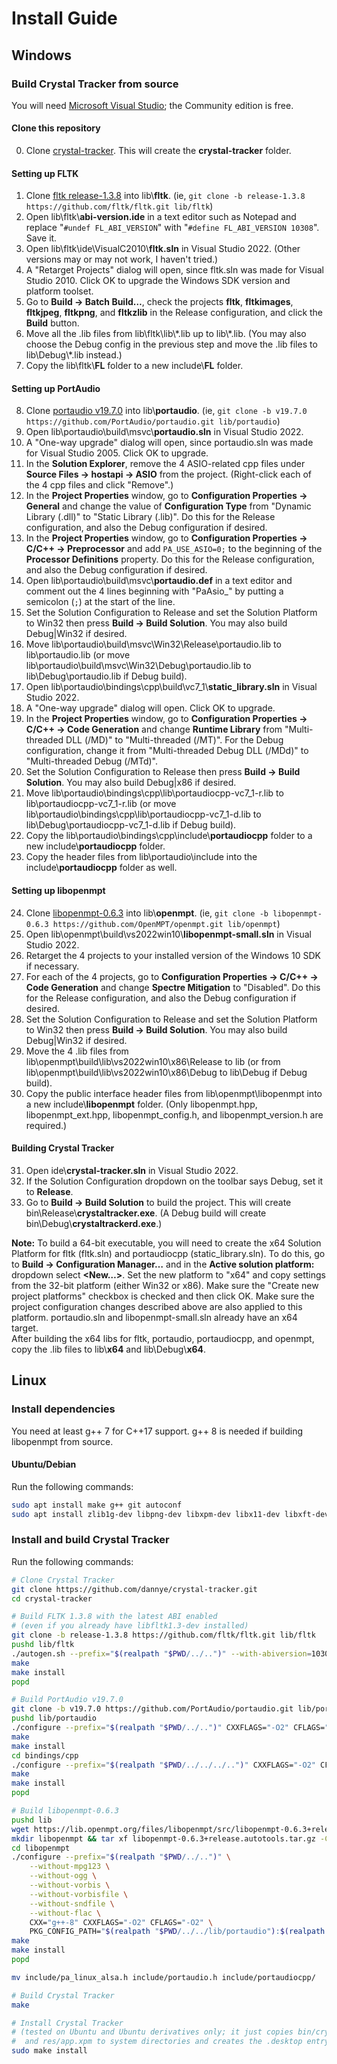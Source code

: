 # Install Guide

## Windows

### Build Crystal Tracker from source

You will need [Microsoft Visual Studio](https://visualstudio.microsoft.com/vs/); the Community edition is free.

#### Clone this repository

0. Clone [crystal-tracker](https://github.com/dannye/crystal-tracker). This will create the **crystal-tracker** folder.

#### Setting up FLTK

1. Clone [fltk release-1.3.8](https://github.com/fltk/fltk/tree/release-1.3.8) into lib\\**fltk**. (ie, `git clone -b release-1.3.8 https://github.com/fltk/fltk.git lib/fltk`)
2. Open lib\fltk\\**abi-version.ide** in a text editor such as Notepad and replace "`#undef FL_ABI_VERSION`" with "`#define FL_ABI_VERSION 10308`". Save it.
3. Open lib\fltk\ide\VisualC2010\\**fltk.sln** in Visual Studio 2022. (Other versions may or may not work, I haven't tried.)
4. A "Retarget Projects" dialog will open, since fltk.sln was made for Visual Studio 2010. Click OK to upgrade the Windows SDK version and platform toolset.
5. Go to **Build → Batch Build…**, check the projects **fltk**, **fltkimages**, **fltkjpeg**, **fltkpng**, and **fltkzlib** in the Release configuration, and click the **Build** button.
6. Move all the .lib files from lib\fltk\lib\\\*.lib up to lib\\\*.lib. (You may also choose the Debug config in the previous step and move the .lib files to lib\Debug\\\*.lib instead.)
7. Copy the lib\fltk\\**FL** folder to a new include\\**FL** folder.

#### Setting up PortAudio

8. Clone [portaudio v19.7.0](https://github.com/PortAudio/portaudio/tree/v19.7.0) into lib\\**portaudio**. (ie, `git clone -b v19.7.0 https://github.com/PortAudio/portaudio.git lib/portaudio`)
9. Open lib\portaudio\build\msvc\\**portaudio.sln** in Visual Studio 2022.
10. A "One-way upgrade" dialog will open, since portaudio.sln was made for Visual Studio 2005. Click OK to upgrade.
11. In the **Solution Explorer**, remove the 4 ASIO-related cpp files under **Source Files → hostapi → ASIO** from the project. (Right-click each of the 4 cpp files and click "Remove".)
12. In the **Project Properties** window, go to **Configuration Properties → General** and change the value of **Configuration Type** from "Dynamic Library (.dll)" to "Static Library (.lib)". Do this for the Release configuration, and also the Debug configuration if desired.
13. In the **Project Properties** window, go to **Configuration Properties → C/C++ → Preprocessor** and add `PA_USE_ASIO=0;` to the beginning of the **Processor Definitions** property. Do this for the Release configuration, and also the Debug configuration if desired.
14. Open lib\portaudio\build\msvc\\**portaudio.def** in a text editor and comment out the 4 lines beginning with "PaAsio_" by putting a semicolon (`;`) at the start of the line.
15. Set the Solution Configuration to Release and set the Solution Platform to Win32 then press **Build → Build Solution**. You may also build Debug|Win32 if desired.
16. Move lib\portaudio\build\msvc\Win32\Release\portaudio.lib to lib\portaudio.lib (or move lib\portaudio\build\msvc\Win32\Debug\portaudio.lib to lib\Debug\portaudio.lib if Debug build).
17. Open lib\portaudio\bindings\cpp\build\vc7_1\\**static_library.sln** in Visual Studio 2022.
18. A "One-way upgrade" dialog will open. Click OK to upgrade.
19. In the **Project Properties** window, go to **Configuration Properties → C/C++ → Code Generation** and change **Runtime Library** from "Multi-threaded DLL (/MD)" to "Multi-threaded (/MT)". For the Debug configuration, change it from "Multi-threaded Debug DLL (/MDd)" to "Multi-threaded Debug (/MTd)".
20. Set the Solution Configuration to Release then press **Build → Build Solution**. You may also build Debug|x86 if desired.
21. Move lib\portaudio\bindings\cpp\lib\portaudiocpp-vc7_1-r.lib to lib\portaudiocpp-vc7_1-r.lib (or move lib\portaudio\bindings\cpp\lib\portaudiocpp-vc7_1-d.lib to lib\Debug\portaudiocpp-vc7_1-d.lib if Debug build).
22. Copy the lib\portaudio\bindings\cpp\include\\**portaudiocpp** folder to a new include\\**portaudiocpp** folder.
23. Copy the header files from lib\portaudio\include into the include\\**portaudiocpp** folder as well.

#### Setting up libopenmpt

24. Clone [libopenmpt-0.6.3](https://github.com/OpenMPT/openmpt/tree/libopenmpt-0.6.3) into lib\\**openmpt**. (ie, `git clone -b libopenmpt-0.6.3 https://github.com/OpenMPT/openmpt.git lib/openmpt`)
25. Open lib\openmpt\build\vs2022win10\\**libopenmpt-small.sln** in Visual Studio 2022.
26. Retarget the 4 projects to your installed version of the Windows 10 SDK if necessary.
27. For each of the 4 projects, go to **Configuration Properties → C/C++ → Code Generation** and change **Spectre Mitigation** to "Disabled". Do this for the Release configuration, and also the Debug configuration if desired.
28. Set the Solution Configuration to Release and set the Solution Platform to Win32 then press **Build → Build Solution**. You may also build Debug|Win32 if desired.
29. Move the 4 .lib files from lib\openmpt\build\lib\vs2022win10\x86\Release to lib (or from lib\openmpt\build\lib\vs2022win10\x86\Debug to lib\Debug if Debug build).
30. Copy the public interface header files from lib\openmpt\libopenmpt into a new include\\**libopenmpt** folder. (Only libopenmpt.hpp, libopenmpt_ext.hpp, libopenmpt_config.h, and libopenmpt_version.h are required.)

#### Building Crystal Tracker

31. Open ide\\**crystal-tracker.sln** in Visual Studio 2022.
32. If the Solution Configuration dropdown on the toolbar says Debug, set it to **Release**.
33. Go to **Build → Build Solution** to build the project. This will create bin\Release\\**crystaltracker.exe**. (A Debug build will create bin\Debug\\**crystaltrackerd.exe**.)

**Note:** To build a 64-bit executable, you will need to create the x64 Solution Platform for fltk (fltk.sln) and portaudiocpp (static_library.sln). To do this, go to **Build → Configuration Manager…** and in the **Active solution platform:** dropdown select **<New…>**. Set the new platform to "x64" and copy settings from the 32-bit platform (either Win32 or x86). Make sure the "Create new project platforms" checkbox is checked and then click OK. Make sure the project configuration changes described above are also applied to this platform. portaudio.sln and libopenmpt-small.sln already have an x64 target.  
After building the x64 libs for fltk, portaudio, portaudiocpp, and openmpt, copy the .lib files to lib\\**x64** and lib\Debug\\**x64**.


## Linux

### Install dependencies

You need at least g++ 7 for C++17 support.
g++ 8 is needed if building libopenmpt from source.

#### Ubuntu/Debian

Run the following commands:

```bash
sudo apt install make g++ git autoconf
sudo apt install zlib1g-dev libpng-dev libxpm-dev libx11-dev libxft-dev libxinerama-dev libfontconfig1-dev x11proto-xext-dev libxrender-dev libxfixes-dev
```

### Install and build Crystal Tracker

Run the following commands:

```bash
# Clone Crystal Tracker
git clone https://github.com/dannye/crystal-tracker.git
cd crystal-tracker

# Build FLTK 1.3.8 with the latest ABI enabled
# (even if you already have libfltk1.3-dev installed)
git clone -b release-1.3.8 https://github.com/fltk/fltk.git lib/fltk
pushd lib/fltk
./autogen.sh --prefix="$(realpath "$PWD/../..")" --with-abiversion=10308
make
make install
popd

# Build PortAudio v19.7.0
git clone -b v19.7.0 https://github.com/PortAudio/portaudio.git lib/portaudio
pushd lib/portaudio
./configure --prefix="$(realpath "$PWD/../..")" CXXFLAGS="-O2" CFLAGS="-O2"
make
make install
cd bindings/cpp
./configure --prefix="$(realpath "$PWD/../../../..")" CXXFLAGS="-O2" CFLAGS="-O2"
make
make install
popd

# Build libopenmpt-0.6.3
pushd lib
wget https://lib.openmpt.org/files/libopenmpt/src/libopenmpt-0.6.3+release.autotools.tar.gz
mkdir libopenmpt && tar xf libopenmpt-0.6.3+release.autotools.tar.gz -C libopenmpt --strip-components=1
cd libopenmpt
./configure --prefix="$(realpath "$PWD/../..")" \
	--without-mpg123 \
	--without-ogg \
	--without-vorbis \
	--without-vorbisfile \
	--without-sndfile \
	--without-flac \
	CXX="g++-8" CXXFLAGS="-O2" CFLAGS="-O2" \
	PKG_CONFIG_PATH="$(realpath "$PWD/../../lib/portaudio"):$(realpath "$PWD/../../lib/portaudio/bindings/cpp")"
make
make install
popd

mv include/pa_linux_alsa.h include/portaudio.h include/portaudiocpp/

# Build Crystal Tracker
make

# Install Crystal Tracker
# (tested on Ubuntu and Ubuntu derivatives only; it just copies bin/crystaltracker
#  and res/app.xpm to system directories and creates the .desktop entry)
sudo make install
```
